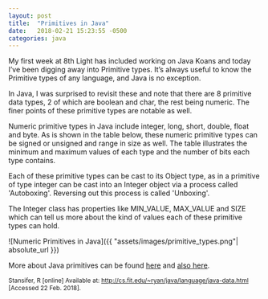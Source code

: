 ```yaml
---
layout: post
title:  "Primitives in Java"
date:   2018-02-21 15:23:55 -0500
categories: java
---
```

My first week at 8th Light has included working on Java Koans and today I’ve been digging away into Primitive types. It’s always useful to know the Primitive types of any language, and Java is no exception.  

In Java, I was surprised to revisit these and note that there are 8 primitive data types, 2 of which are boolean and char, the rest being numeric. The finer points of these primitive types are notable as well.

Numeric primitive types in Java include integer, long, short, double, float and byte. As is shown in the table below, these numeric primitive types can be signed or unsigned and range in size as well.  The table illustrates the minimum and maximum values of each type and the number of bits each type contains.  

Each of these primitive types can be cast to its Object type, as in a primitive of type integer can be cast into an Integer object via a process called 'Autoboxing'. Reversing out this process is called 'Unboxing'.

The Integer class has properties like MIN_VALUE, MAX_VALUE and SIZE which can tell us more about the kind of values each of these primitive types can hold.

![Numeric Primitives in Java]({{ "assets/images/primitive_types.png"| absolute_url }})

More about Java primitives can be found [here] and [also here].

[here]: http://cs.fit.edu/~ryan/java/language/java-data.html
[also here]: https://docs.oracle.com/javase/tutorial/java/nutsandbolts/datatypes.html

<span style="font-size:12px;">Stansifer, R [online] Available at: <http://cs.fit.edu/~ryan/java/language/java-data.html>  
[Accessed 22 Feb. 2018].</span>
